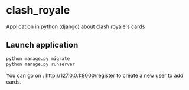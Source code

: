 # clash_royale

Application in python (django) about clash royale's cards

## Launch application

```bash
python manage.py migrate
python manage.py runserver
```

You can go on : http://127.0.0.1:8000/register to create a new user to add cards.
